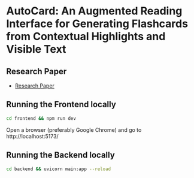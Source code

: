 # AutoCard: An Augmented Reading Interface for Generating Flashcards from Contextual Highlights and Visible Text

## Research Paper
- [Research Paper](https://drive.google.com/file/d/1YvoYuVmFMoD4r7IG0fPruXzDuRheP_z1/view?usp=sharing)

## Running the Frontend locally
```bash
cd frontend && npm run dev
```
Open a browser (preferably Google Chrome) and go to http://localhost:5173/

## Running the Backend locally
```bash
cd backend && uvicorn main:app --reload
```

